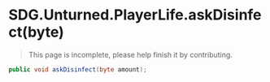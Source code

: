 # SDG.Unturned.PlayerLife.askDisinfect(byte)

> This page is incomplete, please help finish it by contributing.

```C#
public void askDisinfect(byte amount);
```